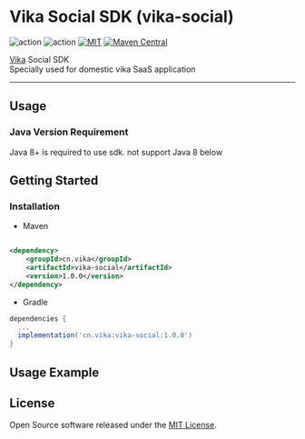 # Vika Social SDK (vika-social)

![action](https://github.com/vikadata/vika-social/actions/workflows/test.yml/badge.svg)
![action](https://github.com/vikadata/vika-social/actions/workflows/build.yml/badge.svg)
[![MIT](https://img.shields.io/badge/licenses-MIT-blue)](https://vikadata.mit-license.org/)
[![Maven Central](https://img.shields.io/maven-central/v/cn.vika/vika-social.svg?label=Maven%20Central)](https://search.maven.org/search?q=g:%22cn.vika%22%20AND%20a:%22vika-social%22)



[Vika](https://vika.cn) Social SDK  
Specially used for domestic vika SaaS application

---

## Usage

### Java Version Requirement

Java 8+ is required to use sdk. not support Java 8 below

## Getting Started

### Installation

* Maven

```xml

<dependency>
    <groupId>cn.vika</groupId>
    <artifactId>vika-social</artifactId>
    <version>1.0.0</version>
</dependency>
```

* Gradle

```groovy
dependencies {
  ...
  implementation('cn.vika:vika-social:1.0.0')
}
```

## **Usage Example**


## License
Open Source software released under the [MIT License](https://vikadata.mit-license.org).